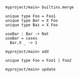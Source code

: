 ``` ucm :hide
myproject/main> builtins.merge
```

``` unison
unique type Foo = Foo1
unique type Bar = X Foo
unique type Baz = X Foo

useBar : Bar -> Nat
useBar = cases
  Bar.X _ -> 1
```

``` ucm
myproject/main> add
```

``` unison
unique type Foo = Foo1 | Foo2
```

``` ucm
myproject/main> update
```
